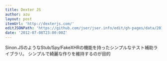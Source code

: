 ```yaml
---
title: Dexter JS
author: azu
layout: post
itemUrl: 'http://dexterjs.com/'
editJSONPath: 'https://github.com/jser/jser.info/edit/gh-pages/data/2012/07/index.json'
date: '2012-07-08T23:00:00Z'
---
```

Sinon.JSのようなStub/Spy/FakeXHRの機能を持ったシンプルなテスト補助ライブラリ。
シンプルで綺麗な作りを維持するのが目的
